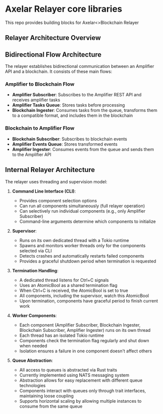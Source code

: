 # Axelar Relayer core libraries
This repo provides building blocks for Axelar<>Blockchain Relayer

## Relayer Architecture Overview

## Bidirectional Flow Architecture

The relayer establishes bidirectional communication between an Amplifier API and a blockchain. It consists of these main flows:

### Amplifier to Blockchain Flow
- **Amplifier Subscriber**: Subscribes to the Amplifier REST API and receives amplifier tasks
- **Amplifier Tasks Queue**: Stores tasks before processing
- **Blockchain Ingester**: Consumes tasks from the queue, transforms them to a compatible format, and includes them in the blockchain

### Blockchain to Amplifier Flow
- **Blockchain Subscriber**: Subscribes to blockchain events 
- **Amplifier Events Queue**: Stores transformed events
- **Amplifier Ingester**: Consumes events from the queue and sends them to the Amplifier API

## Internal Relayer Architecture

The relayer uses threading and supervision model:

1. **Command Line Interface (CLI)**:
   - Provides component selection options
   - Can run all components simultaneously (full relayer operation)
   - Can selectively run individual components (e.g., only Amplifier Subscriber)
   - Command-line arguments determine which components to initialize

2. **Supervisor**:
   - Runs on its own dedicated thread with a Tokio runtime
   - Spawns and monitors worker threads only for the components selected via CLI
   - Detects crashes and automatically restarts failed components
   - Provides a graceful shutdown period when termination is requested

3. **Termination Handling**:
   - A dedicated thread listens for Ctrl+C signals
   - Uses an AtomicBool as a shared termination flag
   - When Ctrl+C is received, the AtomicBool is set to true
   - All components, including the supervisor, watch this AtomicBool
   - Upon termination, components have graceful period to finish current work 

4. **Worker Components**:
   - Each component (Amplifier Subscriber, Blockchain Ingester, Blockchain Subscriber, Amplifier Ingester) runs on its own thread
   - Each thread has an isolated Tokio runtime
   - Components check the termination flag regularly and shut down when needed
   - Isolation ensures a failure in one component doesn't affect others

5. **Queue Abstraction**:
   - All access to queues is abstracted via Rust traits
   - Currently implemented using NATS messaging system
   - Abstraction allows for easy replacement with different queue technologies
   - Components interact with queues only through trait interfaces, maintaining loose coupling
   - Supports horizontal scaling by allowing multiple instances to consume from the same queue
